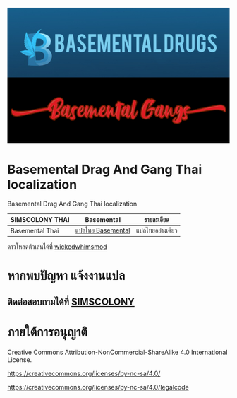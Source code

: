 ![Basemental](https://github.com/simscolony/Basemental_TH/blob/main/269605579_2032648843563175_1381426551895061247_n.png)

# Basemental Drag And Gang Thai localization
Basemental Drag And Gang Thai localization

| SIMSCOLONY THAI| Basemental |รายละเอียด|
| ------------- | ------------- | ------------- |
| Basemental Thai| [แปลไทย Basemental ]()  |แปลไทยอย่างเดียว|

ดาวโหลดตัวเล่นได้ที่
[wickedwhimsmod](https://basementalcc.com/)


# หากพบปัญหา แจ้งงานแปล
## ติดต่อสอบถามได้ที่ [SIMSCOLONY](https://github.com/simscolony/Basemental_TH/blob/main/%5BSIMSCOLONY%5D%20Basemental%20Thai%202023.package)

# ภายใต้การอนุญาติ 

Creative Commons Attribution-NonCommercial-ShareAlike 4.0 International License.

https://creativecommons.org/licenses/by-nc-sa/4.0/

https://creativecommons.org/licenses/by-nc-sa/4.0/legalcode
